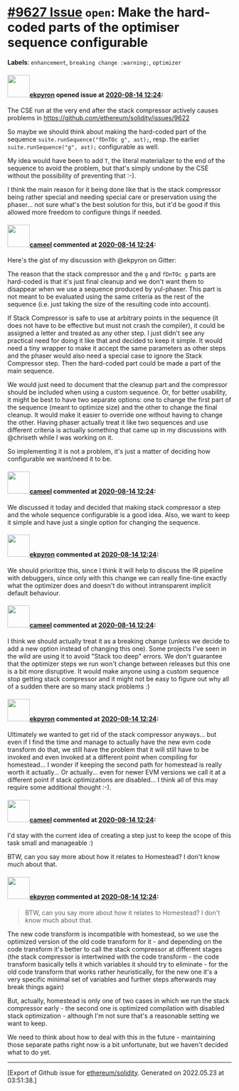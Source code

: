 # [\#9627 Issue](https://github.com/ethereum/solidity/issues/9627) `open`: Make the hard-coded parts of the optimiser sequence configurable
**Labels**: `enhancement`, `breaking change :warning:`, `optimizer`


#### <img src="https://avatars.githubusercontent.com/u/1347491?v=4" width="50">[ekpyron](https://github.com/ekpyron) opened issue at [2020-08-14 12:24](https://github.com/ethereum/solidity/issues/9627):

The CSE run at the very end after the stack compressor actively causes problems in https://github.com/ethereum/solidity/issues/9622

So maybe we should think about making the hard-coded part of the sequence ``suite.runSequence("fDnTOc g", ast);``, resp. the earlier ``suite.runSequence("g", ast);`` configurable as well.

My idea would have been to add ``T``, the literal materializer to the end of the sequence to avoid the problem, but that's simply undone by the CSE without the possibility of preventing that :-).

I think the main reason for it being done like that is the stack compressor being rather special and needing special care or preservation using the phaser... not sure what's the best solution for this, but it'd be good if this allowed more freedom to configure things if needed.

#### <img src="https://avatars.githubusercontent.com/u/137030?v=4" width="50">[cameel](https://github.com/cameel) commented at [2020-08-14 12:24](https://github.com/ethereum/solidity/issues/9627#issuecomment-674084083):

Here's the gist of my discussion with @ekpyron on Gitter:

The reason that the stack compressor and the `g` and `fDnTOc g` parts are hard-coded is that it's just final cleanup and we don't want them to disappear when we use a sequence produced by yul-phaser. This part is not meant to be evaluated using the same criteria as the rest of the sequence (i.e. just taking the size of the resulting code into account).

If Stack Compressor is safe to use at arbitrary points in the sequence (it does not have to be effective but must not crash the compiler), it could be assigned a letter and treated as any other step. I just didn't see any practical need for doing it like that and decided to keep it simple. It would need a tiny wrapper to make it accept the same parameters as other steps and the phaser would also need a special case to ignore the Stack Compressor step. Then the hard-coded part could be made a part of the main sequence.

We would just need to document that the cleanup part and the compressor should be included when using a custom sequence. Or, for better usability, it might be best to have two separate options: one to change the first part of the sequence (meant to optimize size) and the other to change the final cleanup. It would make it easier to override one without having to change the other. Having phaser actually treat it like two sequences and use different criteria is actually something that came up in my discussions with @chriseth while I was working on it.

So implementing it is not a problem, it's just a matter of deciding how configurable we want/need it to be.

#### <img src="https://avatars.githubusercontent.com/u/137030?v=4" width="50">[cameel](https://github.com/cameel) commented at [2020-08-14 12:24](https://github.com/ethereum/solidity/issues/9627#issuecomment-685718458):

We discussed it today and decided that making stack compressor a step and the whole sequence configurable is a good idea. Also, we want to keep it simple and have just a single option for changing the sequence.

#### <img src="https://avatars.githubusercontent.com/u/1347491?v=4" width="50">[ekpyron](https://github.com/ekpyron) commented at [2020-08-14 12:24](https://github.com/ethereum/solidity/issues/9627#issuecomment-1013074158):

We should prioritize this, since I think it will help to discuss the IR pipeline with debuggers, since only with this change we can really fine-tine exactly what the optimizer does and doesn't do without intransparent implicit default behaviour.

#### <img src="https://avatars.githubusercontent.com/u/137030?v=4" width="50">[cameel](https://github.com/cameel) commented at [2020-08-14 12:24](https://github.com/ethereum/solidity/issues/9627#issuecomment-1015464502):

I think we should actually treat it as a breaking change (unless we decide to add a new option instead of changing this one). Some projects I've seen in the wild are using it to avoid "Stack too deep" errors. We don't guarantee that the optimizer steps we run won't change between releases but this one is a bit more disruptive. It would make anyone using a custom sequence stop getting stack compressor and it might not be easy to figure out why all of a sudden there are so many stack problems :)

#### <img src="https://avatars.githubusercontent.com/u/1347491?v=4" width="50">[ekpyron](https://github.com/ekpyron) commented at [2020-08-14 12:24](https://github.com/ethereum/solidity/issues/9627#issuecomment-1015472228):

Ultimately we wanted to get rid of the stack compressor anyways... but even if I find the time and manage to actually have the new evm code transform do that, we still have the problem that it will still have to be invoked and even invoked at a different point when compiling for homestead... I wonder if keeping the second path for homestead is really worth it actually...
Or actually... even for newer EVM versions we call it at a different point if stack optimizations are disabled... I think all of this may require some additional thought :-).

#### <img src="https://avatars.githubusercontent.com/u/137030?v=4" width="50">[cameel](https://github.com/cameel) commented at [2020-08-14 12:24](https://github.com/ethereum/solidity/issues/9627#issuecomment-1015878922):

I'd stay with the current idea of creating a step just to keep the scope of this task small and manageable :)

BTW, can you say more about how it relates to Homestead? I don't know much about that.

#### <img src="https://avatars.githubusercontent.com/u/1347491?v=4" width="50">[ekpyron](https://github.com/ekpyron) commented at [2020-08-14 12:24](https://github.com/ethereum/solidity/issues/9627#issuecomment-1016376145):

> BTW, can you say more about how it relates to Homestead? I don't know much about that.

The new code transform is incompatible with homestead, so we use the optimized version of the old code transform for it - and depending on the code transform it's better to call the stack compressor at different stages (the stack compressor is intertwined with the code transform - the code transform basically tells it which variables it should try to eliminate - for the old code transform that works rather heuristically, for the new one it's a very specific minimal set of variables and further steps afterwards may break things again)

But, actually, homestead is only one of two cases in which we run the stack compressor early - the second one is optimized compilation with disabled stack optimization - although I'm not sure that's a reasonable setting we want to keep.

We need to think about how to deal with this in the future - maintaining those separate paths right now is a bit unfortunate, but we haven't decided what to do yet.


-------------------------------------------------------------------------------



[Export of Github issue for [ethereum/solidity](https://github.com/ethereum/solidity). Generated on 2022.05.23 at 03:51:38.]
